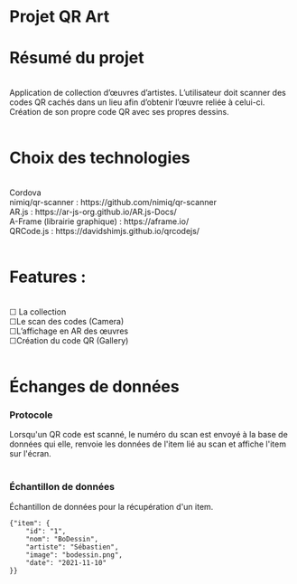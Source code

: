 # Projet QR Art
<h1> Résumé du projet</h1></br>
Application de collection d’œuvres d’artistes. L’utilisateur doit scanner des codes QR cachés dans un lieu afin d’obtenir l’œuvre reliée à celui-ci. Création de son propre code QR avec ses propres dessins. </br></br>
<h1> Choix des technologies</h1> </br>
Cordova </br>
nimiq/qr-scanner : https://github.com/nimiq/qr-scanner </br>
AR.js : https://ar-js-org.github.io/AR.js-Docs/</br>
A-Frame (librairie graphique) : https://aframe.io/</br>
QRCode.js : https://davidshimjs.github.io/qrcodejs/</br>
</br>
<h1>Features :</h1> </br>
&#9744; La collection</br>
&#9744;Le scan des codes (Camera) </br>
&#9744;L’affichage en AR des œuvres</br>
&#9744;Création du code QR (Gallery)</br></br>
<h1>Échanges de données</h1>
<h3>Protocole</h3>
Lorsqu'un QR code est scanné, le numéro du scan est envoyé à la base de données qui elle, renvoie les données de l'item lié au scan et affiche l'item sur l'écran.<br>
<br>
<h3>Échantillon de données</h3>
Échantillon de données pour la récupération d'un item.<br>
<code>
{"item": {
    "id": "1",
    "nom": "BoDessin",
    "artiste": "Sébastien",
    "image": "bodessin.png",
    "date": "2021-11-10"
}}
</code>
